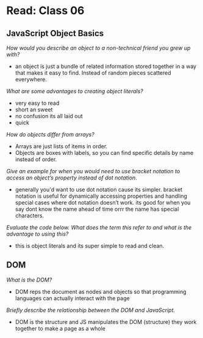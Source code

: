 # Read: Class 06

## JavaScript Object Basics

_How would you describe an object to a non-technical friend you grew up with?_

+ an object is just a bundle of related information stored together in a way that makes it easy to find. Instead of random pieces scattered everywhere.

_What are some advantages to creating object literals?_

+ very easy to read
+ short an sweet
+ no confusion its all laid out
+ quick

_How do objects differ from arrays?_

+ Arrays are just lists of items in order.
+ Objects are boxes with labels, so you can find specific details by name instead of order.

_Give an example for when you would need to use bracket notation to access an object’s property instead of dot notation._

+ generally you'd want to use dot notation cause its simpler. bracket notation is useful for dynamically accessing properties and handling special cases where dot notation doesn’t work. its good for when you say dont know the name ahead of time orrr the name has special characters.

_Evaluate the code below. What does the term this refer to and what is the advantage to using this?_

+ this is object literals and its super simple to read and clean.

## DOM

_What is the DOM?_

+ DOM reps the document as nodes and objects so that programming languages can actually interact with the page

_Briefly describe the relationship between the DOM and JavaScript._

+ DOM is the structure and JS manipulates the DOM (structure) they work together to make a page as a whole
